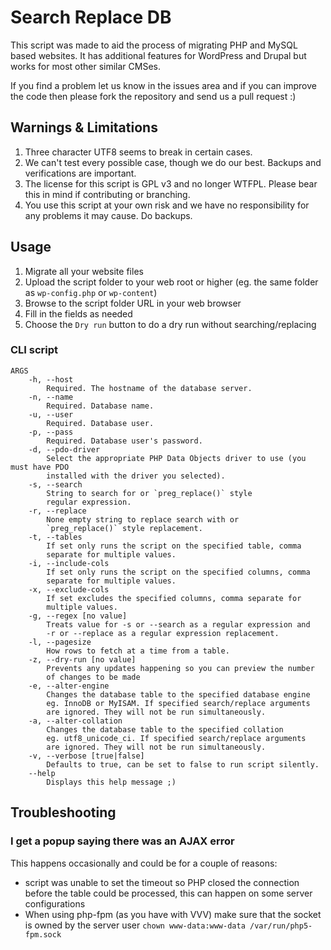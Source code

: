 # Search Replace DB

This script was made to aid the process of migrating PHP and MySQL based websites. It has additional features for WordPress and Drupal but works for most other similar CMSes.

If you find a problem let us know in the issues area and if you can improve the code then please fork the repository and send us a pull request :)

## Warnings & Limitations

1. Three character UTF8 seems to break in certain cases.
2. We can't test every possible case, though we do our best. Backups and verifications are important.
3. The license for this script is GPL v3 and no longer WTFPL. Please bear this in mind if contributing or branching.
4. You use this script at your own risk and we have no responsibility for any problems it may cause. Do backups.

## Usage

1. Migrate all your website files
2. Upload the script folder to your web root or higher (eg. the same folder as `wp-config.php` or `wp-content`)
3. Browse to the script folder URL in your web browser
4. Fill in the fields as needed
5. Choose the `Dry run` button to do a dry run without searching/replacing

### CLI script

```
ARGS
	-h, --host
		Required. The hostname of the database server.
	-n, --name
		Required. Database name.
	-u, --user
		Required. Database user.
	-p, --pass
		Required. Database user's password.
    -d, --pdo-driver
        Select the appropriate PHP Data Objects driver to use (you must have PDO
        installed with the driver you selected).
	-s, --search
		String to search for or `preg_replace()` style
		regular expression.
	-r, --replace
		None empty string to replace search with or
		`preg_replace()` style replacement.
	-t, --tables
		If set only runs the script on the specified table, comma
		separate for multiple values.
	-i, --include-cols
		If set only runs the script on the specified columns, comma
		separate for multiple values.
	-x, --exclude-cols
		If set excludes the specified columns, comma separate for
		multiple values.
	-g, --regex [no value]
		Treats value for -s or --search as a regular expression and
		-r or --replace as a regular expression replacement.
	-l, --pagesize
		How rows to fetch at a time from a table.
	-z, --dry-run [no value]
		Prevents any updates happening so you can preview the number
		of changes to be made
	-e, --alter-engine
		Changes the database table to the specified database engine
		eg. InnoDB or MyISAM. If specified search/replace arguments
		are ignored. They will not be run simultaneously.
	-a, --alter-collation
		Changes the database table to the specified collation
		eg. utf8_unicode_ci. If specified search/replace arguments
		are ignored. They will not be run simultaneously.
	-v, --verbose [true|false]
		Defaults to true, can be set to false to run script silently.
	--help
		Displays this help message ;)
```

## Troubleshooting

### I get a popup saying there was an AJAX error

This happens occasionally and could be for a couple of reasons:

 * script was unable to set the timeout so PHP closed the connection before the table could be processed, this can happen on some server configurations
 * When using php-fpm (as you have with VVV) make sure that the socket is owned by the server user `chown www-data:www-data /var/run/php5-fpm.sock`
